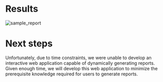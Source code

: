 # Results
![sample_report](./figs/sample_report.png)

# Next steps
Unfortunately, due to time constraints, we were unable to develop an interactive web application capable of dynamically generating reports. Given enough time, we will develop this web application to minimize the prerequisite knowledge required for users to generate reports.
